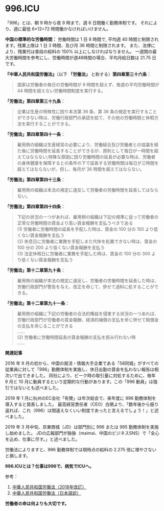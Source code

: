 996.ICU
===

「996」とは、朝 9 時から夜 9 時まで、週 6 日間働く勤務体制です。
 それにより、週に最低 6×12=72 時間働かなければいけません。

**中国の標準的な労働時間：**
労働時間は 1 日 8 時間で, 平均週 40 時間と制限されます。残業上限は 1 日 3 時間、及び月 36 時間と制限されます。
また、法律により、残業代は普段の給料の 150% 以上にしなければなりません。
一週間の最大労働時間を参考にし、労働時間が週48時間の場合、平均月給日数は 21.75 日です。

**『中華人民共和国労働法』**（以下 **「労働法」** と称する）**第四章第三十六条**：
> 国家は労働者の毎日の労働時間が 8 時間を超えず、毎週の平均労働時間が 44 時間を超えない労働時間制度を実行する。

**「労働法」第四章第三十九条**：
> 企業は生産の特殊性に因り本法第 36 条、第 38 条の規定を実行することができない時は、労働行政部門の承認を総て、その他の労働時間と休暇方法を実行することができる。

**「労働法」第四章第四十一条**：
> 雇用側の組織は生産経営の必要により、労働組合及び労働者との協議を経た後に労働時間を延長することができるが、原則として毎日が一時間を超えてはならない;特殊な原因に因り労働時間の延長が必要な時は、労働者の身体健康を保障するとの条件の下で延長する労働時間は毎日が三時間を超えてはならないが、但し、毎月が 36 時間を超えてはならない。

**「労働法」第四章第四十三条**：
> 雇用側の組織は本法の規定に違反して労働者の労働時間を延長してはならない。

**「労働法」第四章第四十四条**：
> 下記の状況の一つがあれば、雇用側の組織は下記の規準に従って労働者の正常な労働時間の賃金より高い賃金報酬を支払うべきである  
> (1) 労働者に労働時間の延長を手配した時は、賃金の 100 分の 150 より低くない賃金報酬を支払う  
> (2) 休息日に労働者に業務を手配しまた代休を処置できない時は、賃金の 100 分の 200 より低くない賃金報酬を支払う  
> (3) 法定休暇日に労働者に業務を手配した時は、賃金の 100 分の 300 より低くない賃金報酬を支払う

**「労働法」第十二章第九十条**：
> 雇用側の組織が本法の規定に違反し、労働者の労働時間を延長した時は、労働行政部門が警告を与え、改正を命じて、併せて過料に処することができる。

**「労働法」第十二章第九十一条**：
> 雇用側の組織に下記の労働者の合法的権益を侵害する状況の一つあれば、労働行政部門が労働者の賃金報酬、経済的補償の支払を命じ併せて賠償金の支払を命じることができる  
> ……  
> (2) 労働者に労働時間延長の賃金報酬の支払を拒み行わない時  
> ……

**関連記事**

2016 年 9 月の初から、中国の就活・情報大手企業である「58同城」がすべての従業員に対して「996」勤務体制を実施し、休日出勤の賃金を払わない報告は相次いで出てきました。
同社により、ピーク時の取引量に対処するために、毎年 9 月と 10 月に動員するという定期的な行動があります。この「996 動員」は強引ではないとも述べました。

2019 年 1 月に杭州のEC会社「有賛」は年次総会で、来年度に 996 勤務体制を導入すると発表しました。
最高経営責任者（CEO）白鴉より、「数年後から振り返れば、これ（996）は間違えなくいい制度であったと言えるでしょう！」と述べました。

2019 年 3 月中旬、京東商城（JD）は部門別に 996 または 995 勤務体制を実施し始めました。
JDの広報部門が脉脉（maimai、中国のビジネスSNS）で「全心を込め、仕事に尽す。」と述べました。

労働法によりますと、996 勤務体制では現時点の給料の 2.275 倍に増やさないと損します。

**996.ICUとは？仕事は996で、病気でICUへ。**

参考：
1. [中華人民共和国労働法（2018年改訂）](http://www.npc.gov.cn/npc/xinwen/2019-01/07/content_2070261.htm)
2. [中華人民共和国労働法（日本語訳）](https://www.jil.go.jp/foreign/jihou/2004_7/china_01_01.html)

**労働者の命は何よりも大切です。**
